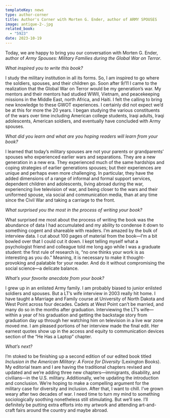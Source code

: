```yaml
---
templateKey: news
type: author-corner
title: Author's Corner with Morten G. Ender, author of ARMY SPOUSES
image: antique-2-.jpg
related_book:
  - "5923"
date: 2023-10-19
---
```

Today, we are happy to bring you our conversation with Morten G. Ender, author of *Army Spouses: Military Families during the Global War on Terror*.

*What inspired you to write this book?* 

I study the military institution in all its forms. So, I am inspired to go where the soldiers, spouses, and their children go.  Soon after 9/11 I came to the realization that the Global War on Terror would be my generation’s war.  My mentors and their mentors had studied WWII, Vietnam, and peacekeeping missions in the Middle East, north Africa, and Haiti.  I felt the calling to bring new knowledge to these GWOT experiences.  I certainly did not expect we’d be at this for more the 20 years.  I began studying the various constituents of the wars over time including American college students, Iraqi adults, Iraqi adolescents, American soldiers, and eventually have concluded with Army spouses. 

*What did you learn and what are you hoping readers will learn from your book?* 

I learned that today’s military spouses are not your parents or grandparents’ spouses who experienced earlier wars and separations.  They are a new generation in a new era. They experienced much of the same hardships and coping strategies of earlier generations spouses; but their experiences are unique and perhaps even more challenging.  In particular, they have the added dimensions of a range of informal and formal support services, dependent children and adolescents, living abroad during the war, experiencing live television of war, and being closer to the wars and their uniformed spouse, via social and communication media, than at any time since the Civil War and taking a carriage to the front.

*What surprised you the most in the process of writing your book?* 

What surprised me most about the process of writing the book was the abundance of data I had accumulated and my ability to condense it down to something cogent and shareable with readers. I’m amazed by the bulk of interview data.  I cut about 100 pages of material from the book—I’m a bit bowled over that I could cut it down.  I kept telling myself what a psychologist friend and colleague told me long ago while I was a graduate student: the first rule of research is, “no one thinks your work is as interesting as you do.”  Meaning, it is necessary to make it thought-provoking and palatable for your reader.  And do it without compromising the social science—a delicate balance.

*What’s your favorite anecdote from your book?*

I grew up in an enlisted Army family. I am probably biased to junior enlisted soldiers and spouses.  But a LT’s wife interview in 2003 really hit home. I have taught a Marriage and Family course at University of North Dakota and West Point across four decades. Cadets at West Point can’t be married, and many do so in the months after graduation. Interviewing the LT’s wife—within a year of his graduation and getting the backstage story from graduation day up through her watching him on television in a live war zone moved me. I am pleased portions of her interview made the final edit. Her earnest quotes show up in the access and equity to communication devices section of the “He Has a Laptop” chapter. 

*What’s next?* 

I’m stoked to be finishing up a second edition of our edited book titled *Inclusion in the American Military: A Force for Diversity* (Lexington Books).  My editorial team and I are having the traditional chapters revised and updated and we’re adding three new chapters—immigrants, disability, and civilians—in the U.S. military.  Additionally, we’re updating the introduction and conclusion. We’re hoping to make a compelling argument for the military case for diversity and inclusion.  After that, I want to chill.  I’ve grown weary after two decades of war.  I need time to turn my mind to something sociologically soothing nonetheless still stimulating. But we’ll see. I’ll definitely be putting extra efforts into my artwork and attending art-and-craft fairs around the country and maybe abroad.